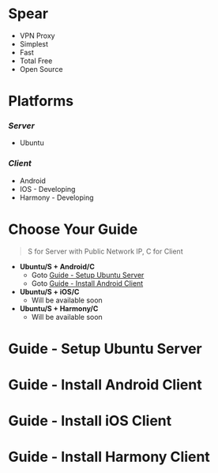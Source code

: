 # Spear
- VPN Proxy
- Simplest
- Fast
- Total Free
- Open Source

# Platforms
### _Server_
- Ubuntu

### _Client_
- Android
- IOS - Developing
- Harmony - Developing

# Choose Your Guide
> S for Server with Public Network IP, C for Client
- **Ubuntu/S + Android/C**
  - Goto [Guide - Setup Ubuntu Server](https://github.com/DexterDreeeam/Spear/blob/main/README.md#guide---setup-ubuntu-server)
  - Goto [Guide - Install Android Client](https://github.com/DexterDreeeam/Spear/blob/main/README.md#guide---install-android-client)
- **Ubuntu/S + iOS/C**
  - Will be available soon
- **Ubuntu/S + Harmony/C**
  - Will be available soon

# Guide - Setup Ubuntu Server

# Guide - Install Android Client

# Guide - Install iOS Client

# Guide - Install Harmony Client
